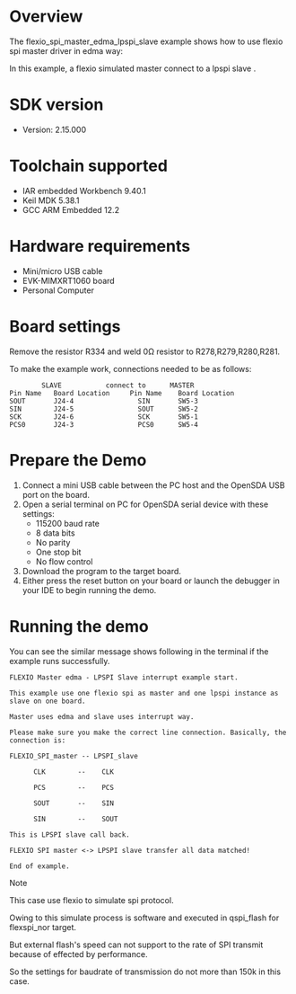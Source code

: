 Overview
========
The flexio_spi_master_edma_lpspi_slave example shows how to use flexio spi master driver in edma way:

In this example, a flexio simulated master connect to a lpspi slave .



SDK version
===========
- Version: 2.15.000

Toolchain supported
===================
- IAR embedded Workbench  9.40.1
- Keil MDK  5.38.1
- GCC ARM Embedded  12.2

Hardware requirements
=====================
- Mini/micro USB cable
- EVK-MIMXRT1060 board
- Personal Computer

Board settings
==============
Remove the resistor R334 and weld 0Ω resistor to R278,R279,R280,R281.

To make the example work, connections needed to be as follows:
~~~~~~~~~~~~~~~~~~~~~~~~~~~~~~~~~~~~~~~~~~~~~~~~~~~~~~
        SLAVE           connect to      MASTER
Pin Name   Board Location     Pin Name    Board Location
SOUT       J24-4                SIN       SW5-3
SIN        J24-5                SOUT      SW5-2
SCK        J24-6                SCK       SW5-1
PCS0       J24-3                PCS0      SW5-4
~~~~~~~~~~~~~~~~~~~~~~~~~~~~~~~~~~~~~~~~~~~~~~~~~~~~~~

Prepare the Demo
================
1. Connect a mini USB cable between the PC host and the OpenSDA USB port on the board.
2. Open a serial terminal on PC for OpenSDA serial device with these settings:
    - 115200 baud rate
    - 8 data bits
    - No parity
    - One stop bit
    - No flow control
3. Download the program to the target board.
4. Either press the reset button on your board or launch the debugger in your IDE to begin running
   the demo.

Running the demo
================
You can see the similar message shows following in the terminal if the example runs successfully.

~~~~~~~~~~~~~~~~~~~~~~~~~~~~
FLEXIO Master edma - LPSPI Slave interrupt example start.

This example use one flexio spi as master and one lpspi instance as slave on one board.

Master uses edma and slave uses interrupt way.

Please make sure you make the correct line connection. Basically, the connection is:

FLEXIO_SPI_master -- LPSPI_slave

      CLK        --    CLK

      PCS        --    PCS

      SOUT       --    SIN

      SIN        --    SOUT

This is LPSPI slave call back.

FLEXIO SPI master <-> LPSPI slave transfer all data matched!

End of example.
~~~~~~~~~~~~~~~~~~~~~~~~~~~~

Note

This case use flexio to simulate spi protocol. 

Owing to this simulate process is software and executed in qspi_flash for flexspi_nor target. 

But external flash's speed can not support to the rate of SPI transmit because of effected by performance. 

So the settings for baudrate of transmission do not more than 150k in this case.

